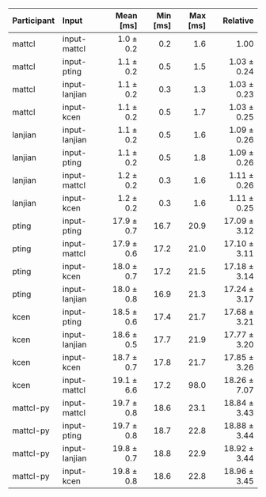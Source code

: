 | Participant | Input | Mean [ms] | Min [ms] | Max [ms] | Relative |
|:---|:---|---:|---:|---:|---:|
| mattcl | input-mattcl | 1.0 ± 0.2 | 0.2 | 1.6 | 1.00 |
| mattcl | input-pting | 1.1 ± 0.2 | 0.5 | 1.5 | 1.03 ± 0.24 |
| mattcl | input-lanjian | 1.1 ± 0.2 | 0.3 | 1.3 | 1.03 ± 0.23 |
| mattcl | input-kcen | 1.1 ± 0.2 | 0.5 | 1.7 | 1.03 ± 0.25 |
| lanjian | input-lanjian | 1.1 ± 0.2 | 0.5 | 1.6 | 1.09 ± 0.26 |
| lanjian | input-pting | 1.1 ± 0.2 | 0.5 | 1.8 | 1.09 ± 0.26 |
| lanjian | input-mattcl | 1.2 ± 0.2 | 0.3 | 1.6 | 1.11 ± 0.26 |
| lanjian | input-kcen | 1.2 ± 0.2 | 0.3 | 1.6 | 1.11 ± 0.25 |
| pting | input-pting | 17.9 ± 0.7 | 16.7 | 20.9 | 17.09 ± 3.12 |
| pting | input-mattcl | 17.9 ± 0.6 | 17.2 | 21.0 | 17.10 ± 3.11 |
| pting | input-kcen | 18.0 ± 0.7 | 17.2 | 21.5 | 17.18 ± 3.14 |
| pting | input-lanjian | 18.0 ± 0.8 | 16.9 | 21.3 | 17.24 ± 3.17 |
| kcen | input-pting | 18.5 ± 0.6 | 17.4 | 21.7 | 17.68 ± 3.21 |
| kcen | input-lanjian | 18.6 ± 0.5 | 17.7 | 21.9 | 17.77 ± 3.20 |
| kcen | input-kcen | 18.7 ± 0.7 | 17.8 | 21.7 | 17.85 ± 3.26 |
| kcen | input-mattcl | 19.1 ± 6.6 | 17.2 | 98.0 | 18.26 ± 7.07 |
| mattcl-py | input-mattcl | 19.7 ± 0.8 | 18.6 | 23.1 | 18.84 ± 3.43 |
| mattcl-py | input-pting | 19.7 ± 0.8 | 18.7 | 22.8 | 18.88 ± 3.44 |
| mattcl-py | input-lanjian | 19.8 ± 0.7 | 18.8 | 22.9 | 18.92 ± 3.44 |
| mattcl-py | input-kcen | 19.8 ± 0.8 | 18.6 | 22.8 | 18.96 ± 3.45 |
